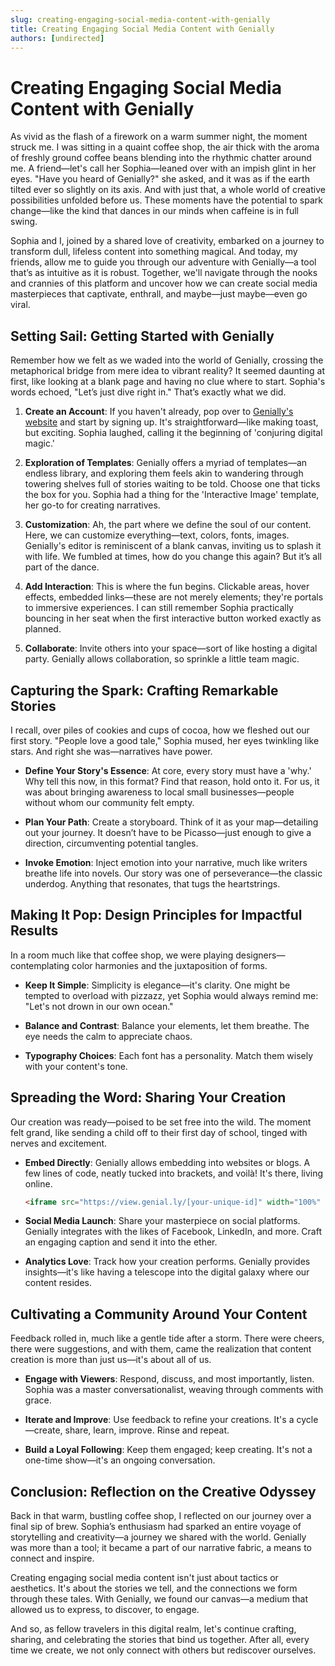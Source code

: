 ```yaml
---
slug: creating-engaging-social-media-content-with-genially
title: Creating Engaging Social Media Content with Genially
authors: [undirected]
---
```



# Creating Engaging Social Media Content with Genially

As vivid as the flash of a firework on a warm summer night, the moment struck me. I was sitting in a quaint coffee shop, the air thick with the aroma of freshly ground coffee beans blending into the rhythmic chatter around me. A friend—let's call her Sophia—leaned over with an impish glint in her eyes. "Have you heard of Genially?" she asked, and it was as if the earth tilted ever so slightly on its axis. And with just that, a whole world of creative possibilities unfolded before us. These moments have the potential to spark change—like the kind that dances in our minds when caffeine is in full swing.

Sophia and I, joined by a shared love of creativity, embarked on a journey to transform dull, lifeless content into something magical. And today, my friends, allow me to guide you through our adventure with Genially—a tool that’s as intuitive as it is robust. Together, we'll navigate through the nooks and crannies of this platform and uncover how we can create social media masterpieces that captivate, enthrall, and maybe—just maybe—even go viral.

## Setting Sail: Getting Started with Genially

Remember how we felt as we waded into the world of Genially, crossing the metaphorical bridge from mere idea to vibrant reality? It seemed daunting at first, like looking at a blank page and having no clue where to start. Sophia's words echoed, "Let’s just dive right in." That’s exactly what we did.

1. **Create an Account**: If you haven't already, pop over to [Genially's website](https://www.genial.ly) and start by signing up. It's straightforward—like making toast, but exciting. Sophia laughed, calling it the beginning of 'conjuring digital magic.'

2. **Exploration of Templates**: Genially offers a myriad of templates—an endless library, and exploring them feels akin to wandering through towering shelves full of stories waiting to be told. Choose one that ticks the box for you. Sophia had a thing for the 'Interactive Image' template, her go-to for creating narratives.

3. **Customization**: Ah, the part where we define the soul of our content. Here, we can customize everything—text, colors, fonts, images. Genially's editor is reminiscent of a blank canvas, inviting us to splash it with life. We fumbled at times, how do you change this again? But it’s all part of the dance.

4. **Add Interaction**: This is where the fun begins. Clickable areas, hover effects, embedded links—these are not merely elements; they're portals to immersive experiences. I can still remember Sophia practically bouncing in her seat when the first interactive button worked exactly as planned.

5. **Collaborate**: Invite others into your space—sort of like hosting a digital party. Genially allows collaboration, so sprinkle a little team magic.

## Capturing the Spark: Crafting Remarkable Stories

I recall, over piles of cookies and cups of cocoa, how we fleshed out our first story. "People love a good tale," Sophia mused, her eyes twinkling like stars. And right she was—narratives have power.

- **Define Your Story's Essence**: At core, every story must have a 'why.' Why tell this now, in this format? Find that reason, hold onto it. For us, it was about bringing awareness to local small businesses—people without whom our community felt empty.

- **Plan Your Path**: Create a storyboard. Think of it as your map—detailing out your journey. It doesn’t have to be Picasso—just enough to give a direction, circumventing potential tangles.

- **Invoke Emotion**: Inject emotion into your narrative, much like writers breathe life into novels. Our story was one of perseverance—the classic underdog. Anything that resonates, that tugs the heartstrings.

## Making It Pop: Design Principles for Impactful Results

In a room much like that coffee shop, we were playing designers—contemplating color harmonies and the juxtaposition of forms.

- **Keep It Simple**: Simplicity is elegance—it's clarity. One might be tempted to overload with pizzazz, yet Sophia would always remind me: "Let's not drown in our own ocean."

- **Balance and Contrast**: Balance your elements, let them breathe. The eye needs the calm to appreciate chaos.

- **Typography Choices**: Each font has a personality. Match them wisely with your content's tone.

## Spreading the Word: Sharing Your Creation

Our creation was ready—poised to be set free into the wild. The moment felt grand, like sending a child off to their first day of school, tinged with nerves and excitement.

- **Embed Directly**: Genially allows embedding into websites or blogs. A few lines of code, neatly tucked into brackets, and voilà! It's there, living online.

    ```html
    <iframe src="https://view.genial.ly/[your-unique-id]" width="100%" height="600" allowfullscreen></iframe>
    ```

- **Social Media Launch**: Share your masterpiece on social platforms. Genially integrates with the likes of Facebook, LinkedIn, and more. Craft an engaging caption and send it into the ether.

- **Analytics Love**: Track how your creation performs. Genially provides insights—it's like having a telescope into the digital galaxy where our content resides.

## Cultivating a Community Around Your Content

Feedback rolled in, much like a gentle tide after a storm. There were cheers, there were suggestions, and with them, came the realization that content creation is more than just us—it's about all of us.

- **Engage with Viewers**: Respond, discuss, and most importantly, listen. Sophia was a master conversationalist, weaving through comments with grace.

- **Iterate and Improve**: Use feedback to refine your creations. It's a cycle—create, share, learn, improve. Rinse and repeat.

- **Build a Loyal Following**: Keep them engaged; keep creating. It's not a one-time show—it's an ongoing conversation.

## Conclusion: Reflection on the Creative Odyssey

Back in that warm, bustling coffee shop, I reflected on our journey over a final sip of brew. Sophia’s enthusiasm had sparked an entire voyage of storytelling and creativity—a journey we shared with the world. Genially was more than a tool; it became a part of our narrative fabric, a means to connect and inspire.

Creating engaging social media content isn't just about tactics or aesthetics. It's about the stories we tell, and the connections we form through these tales. With Genially, we found our canvas—a medium that allowed us to express, to discover, to engage.

And so, as fellow travelers in this digital realm, let's continue crafting, sharing, and celebrating the stories that bind us together. After all, every time we create, we not only connect with others but rediscover ourselves.